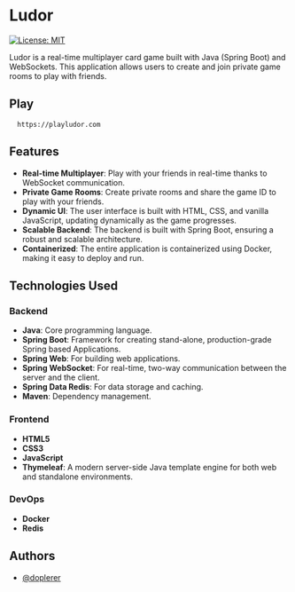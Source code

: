 
# Ludor
[![License: MIT](https://img.shields.io/badge/License-MIT-yellow.svg)](https://opensource.org/licenses/MIT)

Ludor is a real-time multiplayer card game built with Java (Spring Boot) and WebSockets. This application allows users to create and join private game rooms to play with friends.


## Play

```http
  https://playludor.com
```

## Features

- **Real-time Multiplayer**: Play with your friends in real-time thanks to WebSocket communication.
- **Private Game Rooms**: Create private rooms and share the game ID to play with your friends.
- **Dynamic UI**: The user interface is built with HTML, CSS, and vanilla JavaScript, updating dynamically as the game progresses.
- **Scalable Backend**: The backend is built with Spring Boot, ensuring a robust and scalable architecture.
- **Containerized**: The entire application is containerized using Docker, making it easy to deploy and run.

## Technologies Used

### Backend
- **Java**: Core programming language.
- **Spring Boot**: Framework for creating stand-alone, production-grade Spring based Applications.
- **Spring Web**: For building web applications.
- **Spring WebSocket**: For real-time, two-way communication between the server and the client.
- **Spring Data Redis**: For data storage and caching.
- **Maven**: Dependency management.

### Frontend
- **HTML5**
- **CSS3**
- **JavaScript**
- **Thymeleaf**: A modern server-side Java template engine for both web and standalone environments.

### DevOps
- **Docker**
- **Redis**

## Authors

- [@doplerer](https://www.github.com/doplerer)

